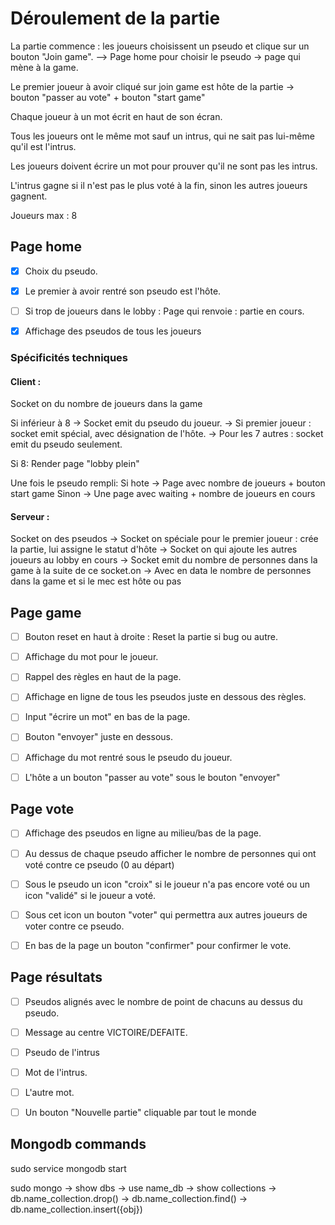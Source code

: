 # Déroulement de la partie 

La partie commence : les joueurs choisissent un pseudo et clique sur un bouton "Join game". --> Page home pour choisir le pseudo -> page qui mène à la game.

Le premier joueur à avoir cliqué sur join game est hôte de la partie -> bouton "passer au vote" + bouton "start game"

Chaque joueur à un mot écrit en haut de son écran.

Tous les joueurs ont le même mot sauf un intrus, qui ne sait pas lui-même qu'il est l'intrus.

Les joueurs doivent écrire un mot pour prouver qu'il ne sont pas les intrus.

L'intrus gagne si il n'est pas le plus voté à la fin, sinon les autres joueurs gagnent.

Joueurs max : 8

## Page home

* [x] Choix du pseudo.

* [x] Le premier à avoir rentré son pseudo est l'hôte.

* [ ] Si trop de joueurs dans le lobby : Page qui renvoie : partie en cours.

* [x] Affichage des pseudos de tous les joueurs

### Spécificités techniques

#### Client : 

Socket on du nombre de joueurs dans la game

Si inférieur à 8 ->
	Socket emit du pseudo du joueur.
		-> Si premier joueur : socket emit spécial, avec désignation de l'hôte.
		-> Pour les 7 autres : socket emit du pseudo seulement.
  
Si 8:
	Render page "lobby plein"
  
Une fois le pseudo rempli:
	Si hote
  	-> Page avec nombre de joueurs + bouton start game
  Sinon
		-> Une page avec waiting + nombre de joueurs en cours

#### Serveur : 

Socket on des pseudos 
-> Socket on spéciale pour le premier joueur : crée la partie, lui assigne le statut d'hôte
-> Socket on qui ajoute les autres joueurs au lobby en cours
-> Socket emit du nombre de personnes dans la game à la suite de ce socket.on
	-> Avec en data le nombre de personnes dans la game et si le mec est hôte ou pas

## Page game

* [ ] Bouton reset en haut à droite : Reset la partie si bug ou autre.

* [ ] Affichage du mot pour le joueur.

* [ ] Rappel des règles en haut de la page.

* [ ] Affichage en ligne de tous les pseudos juste en dessous des règles.

* [ ] Input "écrire un mot" en bas de la page.

* [ ] Bouton "envoyer" juste en dessous.

* [ ] Affichage du mot rentré sous le pseudo du joueur.

* [ ] L'hôte a un bouton "passer au vote" sous le bouton "envoyer"

## Page vote

* [ ] Affichage des pseudos en ligne au milieu/bas de la page.

* [ ] Au dessus de chaque pseudo afficher le nombre de personnes qui ont voté contre ce pseudo (0 au départ)

* [ ] Sous le pseudo un icon "croix" si le joueur n'a pas encore voté ou un icon "validé" si le joueur a voté.

* [ ] Sous cet icon un bouton "voter" qui permettra aux autres joueurs de voter contre ce pseudo.

* [ ] En bas de la page un bouton "confirmer" pour confirmer le vote.

## Page résultats

* [ ] Pseudos alignés avec le nombre de point de chacuns au dessus du pseudo.

* [ ] Message au centre VICTOIRE/DEFAITE.

* [ ] Pseudo de l'intrus

* [ ] Mot de l'intrus.

* [ ] L'autre mot.

* [ ] Un bouton "Nouvelle partie" cliquable par tout le monde

## Mongodb commands

sudo service mongodb start

sudo mongo
	-> show dbs
	-> use name_db
	-> show collections
	-> db.name_collection.drop()
	-> db.name_collection.find()
	-> db.name_collection.insert({obj})
